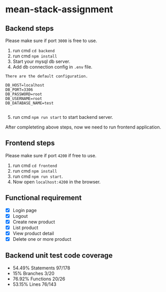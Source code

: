 # mean-stack-assignment

## Backend steps

Please make sure if port `3000` is free to use.

1. run cmd `cd backend`
2. run cmd `npm install`
3. Start your mysql db server.
4. Add db connection config in `.env` file.

```
There are the default configuration.

DB_HOST=localhost
DB_PORT=3306
DB_PASSWORD=root
DB_USERNAME=root
DB_DATABASE_NAME=test


```
5. run cmd `npm run start` to start backend server.

After completeting above steps, now we need to run frontend application.

## Frontend steps

Please make sure if port `4200` if free to use.

1. run cmd `cd frontend`
2. run cmd `npm install`
3. run cmd `npm run start`.
4. Now open `localhost:4200` in the browser.

## Functional requirement
- [x] Login page
- [x] Logout
- [x] Create new product
- [x] List product
- [x] View product detail
- [x] Delete one or more product 

## Backend unit test code coverage

 - 54.49% Statements 97/178 
 - 15% Branches 3/20 
 - 76.92% Functions 20/26 
 - 53.15% Lines 76/143

